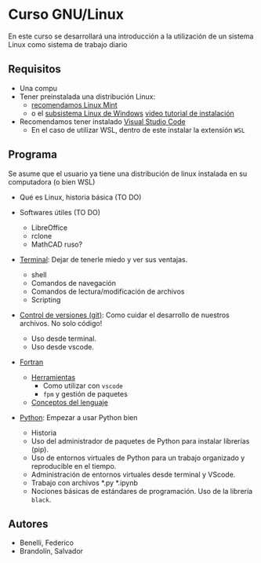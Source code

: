# Curso GNU/Linux

En este curso se desarrollará una introducción a la utilización de un sistema
Linux como sistema de trabajo diario

## Requisitos
- Una compu
- Tener preinstalada una distribución Linux:
  - [recomendamos Linux Mint](https://linuxmint.com/) 
  - o el [subsistema Linux de
    Windows](https://learn.microsoft.com/es-es/windows/wsl/install) [video
    tutorial de instalación](https://www.youtube.com/watch?v=XbgTYz-SjFI)
- Recomendamos tener instalado [Visual Studio Code](https://code.visualstudio.com/)
  - En el caso de utilizar WSL, dentro de este instalar la extensión `WSL`
## Programa

Se asume que el usuario ya tiene una distribución de linux instalada en su computadora (o bien WSL) 

- Qué es Linux, historia básica (TO DO)

- Softwares útiles (TO DO)
    - LibreOffice
    - rclone
    - MathCAD ruso?

- [Terminal](terminal/): Dejar de tenerle miedo y ver sus ventajas.
    - shell
    - Comandos de navegación
    - Comandos de lectura/modificación de archivos
    - Scripting

- [Control de versiones (git)](git/): Como cuidar el desarrollo de nuestros
  archivos. No solo código!
  - Uso desde terminal.
  - Uso desde vscode.

- [Fortran](fortran/)
  - [Herramientas](fortran/tooling)
    - Como utilizar con `vscode`
    - `fpm` y gestión de paquetes
  - [Conceptos del lenguaje](fortran/lenguaje)

- [Python](python/): Empezar a usar Python bien
  - Historia
  - Uso del administrador de paquetes de Python para instalar librerías (pip).
  - Uso de entornos virtuales de Python para un trabajo organizado y
    reproducible en el tiempo.
  - Administración de entornos virtuales desde terminal y VScode.
  - Trabajo con archivos *.py *.ipynb
  - Nociones básicas de estándares de programación. Uso de la librería `black`.

## Autores
- Benelli, Federico
- Brandolín, Salvador
